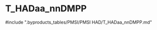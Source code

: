 # T_HADaa_nnDMPP

<!-- ATTENTION : Ne pas supprimer ou modifier la ligne ci-dessous -->
#include ".byproducts_tables/PMSI/PMSI HAD/T_HADaa_nnDMPP.md"
<!-- ATTENTION : Ne pas supprimer ou modifier la ligne ci-dessus -->
